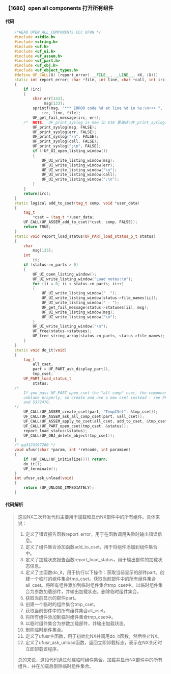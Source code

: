 ### 【1686】open all components 打开所有组件

#### 代码

```cpp
    /*HEAD OPEN_ALL_COMPONENTS CCC UFUN */  
    #include <stdio.h>  
    #include <string.h>  
    #include <uf.h>  
    #include <uf_ui.h>  
    #include <uf_assem.h>  
    #include <uf_part.h>  
    #include <uf_obj.h>  
    #include <uf_object_types.h>  
    #define UF_CALL(X) (report_error( __FILE__, __LINE__, #X, (X)))  
    static int report_error( char *file, int line, char *call, int irc)  
    {  
        if (irc)  
        {  
            char err[133],  
                 msg[133];  
            sprintf(msg, "*** ERROR code %d at line %d in %s:\n+++ ",  
                irc, line, file);  
            UF_get_fail_message(irc, err);  
        /*  NOTE:  UF_print_syslog is new in V18 里海译:UF_print_syslog是V18版本新增的函数。 */  
            UF_print_syslog(msg, FALSE);  
            UF_print_syslog(err, FALSE);  
            UF_print_syslog("\n", FALSE);  
            UF_print_syslog(call, FALSE);  
            UF_print_syslog(";\n", FALSE);  
            if (!UF_UI_open_listing_window())  
            {  
                UF_UI_write_listing_window(msg);  
                UF_UI_write_listing_window(err);  
                UF_UI_write_listing_window("\n");  
                UF_UI_write_listing_window(call);  
                UF_UI_write_listing_window(";\n");  
            }  
        }  
        return(irc);  
    }  
    static logical add_to_cset(tag_t comp, void *user_data)  
    {  
        tag_t  
            *cset = (tag_t *)user_data;  
        UF_CALL(UF_ASSEM_add_to_cset(*cset, comp, FALSE));  
        return TRUE;  
    }  
    static void report_load_status(UF_PART_load_status_p_t status)  
    {  
        char  
            msg[133];  
        int  
            ii;  
        if (status->n_parts > 0)  
        {  
            UF_UI_open_listing_window();  
            UF_UI_write_listing_window("Load notes:\n");  
            for (ii = 0; ii < status->n_parts; ii++)  
            {  
                UF_UI_write_listing_window("  ");  
                UF_UI_write_listing_window(status->file_names[ii]);  
                UF_UI_write_listing_window(" - ");  
                UF_get_fail_message(status->statuses[ii], msg);  
                UF_UI_write_listing_window(msg);  
                UF_UI_write_listing_window("\n");  
            }  
            UF_UI_write_listing_window("\n");  
            UF_free(status->statuses);  
            UF_free_string_array(status->n_parts, status->file_names);  
        }  
    }  
    static void do_it(void)  
    {  
        tag_t  
            all_cset,  
            part = UF_PART_ask_display_part(),  
            tmp_cset;  
        UF_PART_load_status_t  
            status;  
    /*  
        If you pass UF_PART_open_cset the "all comp" cset, the components will not  
        unblank properly, so create and use a new cset instead - see PRs 4529272  
        and 5372470.  
    */  
        UF_CALL(UF_ASSEM_create_cset(part, "TempCSet", &tmp_cset));  
        UF_CALL(UF_ASSEM_ask_all_comp_cset(part, &all_cset));  
        UF_CALL(UF_ASSEM_apply_to_cset(all_cset, add_to_cset, &tmp_cset));  
        UF_CALL(UF_PART_open_cset(tmp_cset, &status));  
        report_load_status(&status);  
        UF_CALL(UF_OBJ_delete_object(tmp_cset));  
    }  
    /* qq3123197280 */  
    void ufusr(char *param, int *retcode, int paramLen)  
    {  
        if (UF_CALL(UF_initialize())) return;  
        do_it();  
        UF_terminate();  
    }  
    int ufusr_ask_unload(void)  
    {  
        return (UF_UNLOAD_IMMEDIATELY);  
    }

```

#### 代码解析

> 这段NX二次开发代码主要用于加载和显示NX部件中的所有组件。具体来说：
>
> 1. 定义了错误报告函数report_error，用于在函数调用失败时输出错误信息。
> 2. 定义了组件集合添加函数add_to_cset，用于将组件添加到组件集合中。
> 3. 定义了加载状态报告函数report_load_status，用于输出部件的加载状态信息。
> 4. 定义了主函数do_it，用于执行以下操作：获取当前显示的部件part。创建一个临时的组件集合tmp_cset。获取当前部件中的所有组件集合all_cset。将所有组件添加到临时组件集合tmp_cset中。以临时组件集合为参数加载部件，并输出加载状态。删除临时组件集合。
> 5. 获取当前显示的部件part。
> 6. 创建一个临时的组件集合tmp_cset。
> 7. 获取当前部件中的所有组件集合all_cset。
> 8. 将所有组件添加到临时组件集合tmp_cset中。
> 9. 以临时组件集合为参数加载部件，并输出加载状态。
> 10. 删除临时组件集合。
> 11. 定义了ufusr主函数，用于初始化NX并调用do_it函数，然后终止NX。
> 12. 定义了ufusr_ask_unload函数，返回立即卸载标志，表示在NX关闭时立即卸载该程序。
>
> 总的来说，这段代码通过创建临时组件集合，加载并显示NX部件中的所有组件，并在加载后删除临时组件集合。
>
